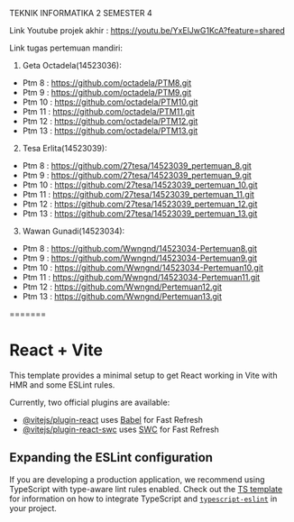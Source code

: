 TEKNIK INFORMATIKA 2 SEMESTER 4

Link Youtube projek akhir : https://youtu.be/YxElJwG1KcA?feature=shared

Link tugas pertemuan mandiri:

1. Geta Octadela(14523036):
- Ptm 8 : https://github.com/octadela/PTM8.git
- Ptm 9 : https://github.com/octadela/PTM9.git
- Ptm 10 : https://github.com/octadela/PTM10.git
- Ptm 11 : https://github.com/octadela/PTM11.git
- Ptm 12 : https://github.com/octadela/PTM12.git
- Ptm 13 : https://github.com/octadela/PTM13.git

2. Tesa Erlita(14523039):
- Ptm 8 : https://github.com/27tesa/14523039_pertemuan_8.git
- Ptm 9 : https://github.com/27tesa/14523039_pertemuan_9.git
- Ptm 10 : https://github.com/27tesa/14523039_pertemuan_10.git
- Ptm 11 : https://github.com/27tesa/14523039_pertemuan_11.git
- Ptm 12 : https://github.com/27tesa/14523039_pertemuan_12.git
- Ptm 13 : https://github.com/27tesa/14523039_pertemuan_13.git

3. Wawan Gunadi(14523034):
- Ptm 8 : https://github.com/Wwngnd/14523034-Pertemuan8.git
- Ptm 9 : https://github.com/Wwngnd/14523034-Pertemuan9.git
- Ptm 10 : https://github.com/Wwngnd/14523034-Pertemuan10.git
- Ptm 11 : https://github.com/Wwngnd/14523034-Pertemuan11.git
- Ptm 12 : https://github.com/Wwngnd/Pertemuan12.git
- Ptm 13 : https://github.com/Wwngnd/Pertemuan13.git 


=======
# React + Vite

This template provides a minimal setup to get React working in Vite with HMR and some ESLint rules.

Currently, two official plugins are available:

- [@vitejs/plugin-react](https://github.com/vitejs/vite-plugin-react/blob/main/packages/plugin-react) uses [Babel](https://babeljs.io/) for Fast Refresh
- [@vitejs/plugin-react-swc](https://github.com/vitejs/vite-plugin-react/blob/main/packages/plugin-react-swc) uses [SWC](https://swc.rs/) for Fast Refresh

## Expanding the ESLint configuration

If you are developing a production application, we recommend using TypeScript with type-aware lint rules enabled. Check out the [TS template](https://github.com/vitejs/vite/tree/main/packages/create-vite/template-react-ts) for information on how to integrate TypeScript and [`typescript-eslint`](https://typescript-eslint.io) in your project.